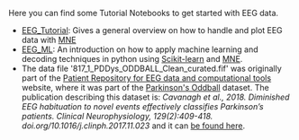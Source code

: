 Here you can find some Tutorial Notebooks to get started with EEG data.

* [EEG_Tutorial](https://github.com/aath0/PIP_SummerSchoolML/blob/master/TutorialNotebooks/EEG_Tutorial.ipynb): Gives a general overview on how to handle and plot EEG data with [MNE](https://martinos.org/mne/stable/index.html)
* [EEG_ML](https://github.com/aath0/PIP_SummerSchoolML/blob/master/TutorialNotebooks/EEG_ML.ipynb): An introduction on how to apply machine learning and decoding techniques in python using [Scikit-learn](http://scikit-learn.org/stable/) and [MNE](https://martinos.org/mne/stable/index.html).
* The data file '817_1_PDDys_ODDBALL_Clean_curated.fif' was originally part of the [Patient Repository for EEG data and computational tools](http://predict.cs.unm.edu/) website, where it was part of the [Parkinson's Oddball](http://bit.ly/2r4JORe) dataset. The publication describing this dataset is:
*Cavanagh et al., 2018. Diminished EEG habituation to novel events effectively classifies Parkinson’s patients. Clinical Neurophysiology, 129(2):409-418. doi.org/10.1016/j.clinph.2017.11.023* and it can [be found here](https://www.sciencedirect.com/science/article/pii/S1388245717311719).



